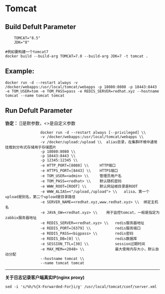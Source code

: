 Tomcat
===

## Build Defult Parameter

        TOMCAT="8.5"
        JDK="8"

    #例如要构建一个tomcat7
    docker build --build-arg TOMCAT=7.0 --build-arg JDK=7 -t tomcat .

## Example:

    docker run -d --restart always -v /docker/webapps:/usr/local/tomcat/webapps -p 18080:8080 -p 18443:8443 -e TOM_USER=tom -e TOM_PASS=pass -e REDIS_SERVER=redhat.xyz --hostname tomcat --name tomcat tomcat

## Run Defult Parameter
**协定：** []是默参数，<>是自定义参数

					docker run -d --restart always [--privileged] \\
					-v /docker/webapps:/usr/local/tomcat/webapps \\
					-v /docker/upload:/upload \\  alias目录，在集群环境中通常挂载到分布式存储用于存储图片
					-p 18080:8080 \\
					-p 18443:8443 \\
					-p 12345:12345 \\
					-e HTTP_PORT=[8080] \\     HTTP端口
					-e HTTPS_PORT=[8443] \\    HTTPS端口
					-e TOM_USER=<admin> \\     管理员用户名
					-e TOM_PASS=<redhat> \\    默认随机密码
					-e WWW_ROOT=[ROOT] \\      默认网站根目录是ROOT
					-e WWW_ALIAS=<"/upload,/upload"> \\   alisa，第一个upload是别名，第二个upload是目录路径
					-e SERVER_NAME=<redhat.xyz,www.redhat.xyz> \\  绑定主机名
					-e JAVA_GW=<redhat.xyz> \\    用于监控tomcat，一般是指定为zabbix服务器地址
					-e REDIS_SERVER=<redhat.xyz> \\   redis服务器地址
					-e REDIS_PORT=[6379] \\           redis服务端口
					-e REDIS_PASS=<bigpass> \\        redis密码
					-e REDIS_DB=[0] \\                redis数据库
					-e SESSION_TTL=[30] \\            session过期时间
					-e MAX_MEM=<2048> \\              最大使用内存大小，默认自动分配
					--hostname tomcat \\
					--name tomcat tomcat

****

**关于日志记录客户端真实IP(nginx proxy)**

    sed -i 's/%h/%{X-Forwarded-For}i/g' /usr/local/tomcat/conf/server.xml
